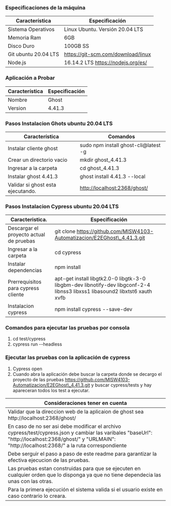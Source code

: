 ### Especificaciones de la máquina

| Característica      | Especificación                      |
| -------------------- | ----------------------------------- |
| Sistema Operativos   | Linux Ubuntu. Versión 20.04 LTS     |
| Memoria Ram          | 6GB                                 |
| Disco Duro           | 100GB SS                            |
| Git ubuntu 20.04 LTS |  https://git-scm.com/download/linux |
| Node.js              | 16.14.2 LTS https://nodejs.org/es/                        |

### Aplicación a Probar
| Característica     | Especificación                      |
| -------------------- | ----------------------------------- |
| Nombre              | Ghost |
| Version             | 4.41.3 |

### Pasos Instalacion Ghots ubuntu 20.04 LTS
| Característica      | Comandos                      |
| -------------------- | ----------------------------------- |
| Instalar cliente ghost                   | sudo npm install ghost-cli@latest -g |
| Crear un directorio vacio                | mkdir ghost\_4.41.3 |
| Ingresar a la carpeta                    | cd ghost\_4.41.3 |
| Instalar ghost 4.41.3                    | ghost install 4.41.3 --local |
| Validar si ghost esta ejecutando.        | [http://localhost:2368/ghost/](http://localhost:2368/ghost/) |

### Pasos Instalacion Cypress ubuntu 20.04 LTS
| Caracteristica.      | Especificación                      |
| -------------------- | ----------------------------------- |
| Descargar el proyecto actual de pruebas    | git clone https://github.com/MISW4103-Automatizacion/E2EGhost\_4.41.3.git |
| Ingresar a la carpeta                      | cd cypress |
| Instalar dependencias                      | npm install |
| Prerrequisitos para cypress cliente        | apt-get install libgtk2.0-0 libgtk-3-0 libgbm-dev libnotify-dev libgconf-2-4 libnss3 libxss1 libasound2 libxtst6 xauth xvfb |
| Instalacion cypress                        | npm install cypress --save-dev |

### Comandos para ejecutar las pruebas por consola
1. cd test/cypress
2. cypress run --headless

### Ejecutar las pruebas con la aplicación de cypress
1. Cypress open
2. Cuando abra la aplicación debe buscar la carpeta donde se decargo el proyecto de las pruebas https://github.com/MISW4103-Automatizacion/E2EGhost\_4.41.3.git y buscar cypress/tests y hay apareceran todos los test a ejecutar.

| Consideraciones tener en cuenta                                                                                                                                                                             |
| ----------------------------------------------------------------------------------------------------------------------------------------------------------------------------------------------------------- |
| Validar que la direccion web de la aplicaion de ghost sea http://localhost:2368/ghost/                                                                                                                      |
| En caso de no ser asi debe modificar el archivo cypress/test/cypress.json y cambiar las varibales "baseUrl": "http://localhost:2368/ghost/" y "URLMAIN": "http://localhost:2368/" a la ruta correspondiente |
|  Debe serguir el paso a paso de este readme para garantizar la efectiva ejecucion de las pruebas.                                                                                                                            |
| Las pruebas estan construidas para que se ejecuten en cualquier orden que lo disponga ya que no tiene dependecia las unas con las otras.                                                                    |
| Para la primera ejecución el sistema valida si el usuario existe en caso contrario lo creara.                                                                                                               |
